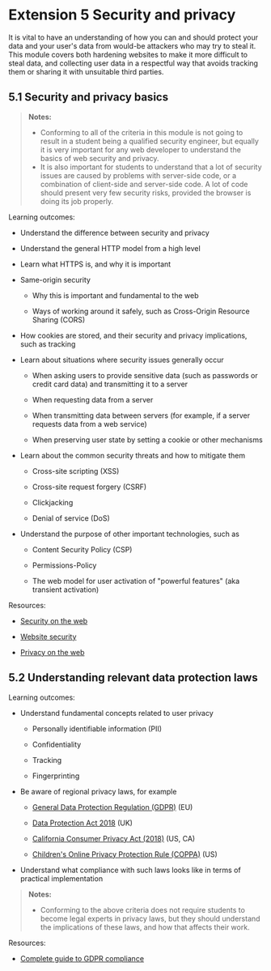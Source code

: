 # Extension 5 Security and privacy

It is vital to have an understanding of how you can and should protect your data and your user's data from would-be attackers who may try to steal it. This module covers both hardening websites to make it more difficult to steal data, and collecting user data in a respectful way that avoids tracking them or sharing it with unsuitable third parties.

## 5.1 Security and privacy basics

> **Notes:**
>
> - Conforming to all of the criteria in this module is not going to result in a student being a qualified security engineer, but equally it is very important for any web developer to understand the basics of web security and privacy.
> - It is also important for students to understand that a lot of security issues are caused by problems with server-side code, or a combination of client-side and server-side code. A lot of code should present very few security risks, provided the browser is doing its job properly.

Learning outcomes:

- Understand the difference between security and privacy

- Understand the general HTTP model from a high level

- Learn what HTTPS is, and why it is important

- Same-origin security

  - Why this is important and fundamental to the web

  - Ways of working around it safely, such as Cross-Origin Resource Sharing (CORS)

- How cookies are stored, and their security and privacy implications, such as tracking

- Learn about situations where security issues generally occur

  - When asking users to provide sensitive data (such as passwords or credit card data) and transmitting it to a server

  - When requesting data from a server

  - When transmitting data between servers (for example, if a server requests data from a web service)

  - When preserving user state by setting a cookie or other mechanisms

- Learn about the common security threats and how to mitigate them

  - Cross-site scripting (XSS)

  - Cross-site request forgery (CSRF)

  - Clickjacking

  - Denial of service (DoS)

- Understand the purpose of other important technologies, such as

  - Content Security Policy (CSP)

  - Permissions-Policy

  - The web model for user activation of "powerful features" (aka transient activation)

Resources:

- [Security on the web](https://developer.mozilla.org/docs/Web/Security)

- [Website security](https://developer.mozilla.org/docs/Learn/Server-side/First_steps/Website_security)

- [Privacy on the web](https://developer.mozilla.org/docs/Web/Privacy)

## 5.2 Understanding relevant data protection laws

Learning outcomes:

- Understand fundamental concepts related to user privacy

  - Personally identifiable information (PII)

  - Confidentiality

  - Tracking

  - Fingerprinting

- Be aware of regional privacy laws, for example

  - [General Data Protection Regulation (GDPR)](https://eur-lex.europa.eu/legal-content/EN/TXT/HTML/?uri=CELEX:32016R0679&from=EN) (EU)

  - [Data Protection Act 2018](https://www.gov.uk/data-protection) (UK)

  - [California Consumer Privacy Act (2018)](https://www.oag.ca.gov/privacy/ccpa) (US, CA)

  - [Children's Online Privacy Protection Rule (COPPA)](https://www.ftc.gov/legal-library/browse/rules/childrens-online-privacy-protection-rule-coppa) (US)

- Understand what compliance with such laws looks like in terms of practical implementation

> **Notes:**
>
> - Conforming to the above criteria does not require students to become legal experts in privacy laws, but they should understand the implications of these laws, and how that affects their work.

Resources:

- [Complete guide to GDPR compliance](https://gdpr.eu/)


